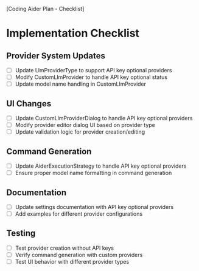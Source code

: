 [Coding Aider Plan - Checklist]

# Implementation Checklist

## Provider System Updates
- [ ] Update LlmProviderType to support API key optional providers
- [ ] Modify CustomLlmProvider to handle API key optional status
- [ ] Update model name handling in CustomLlmProvider

## UI Changes
- [ ] Update CustomLlmProviderDialog to handle API key optional providers
- [ ] Modify provider editor dialog UI based on provider type
- [ ] Update validation logic for provider creation/editing

## Command Generation
- [ ] Update AiderExecutionStrategy to handle API key optional providers
- [ ] Ensure proper model name formatting in command generation

## Documentation
- [ ] Update settings documentation with API key optional providers
- [ ] Add examples for different provider configurations

## Testing
- [ ] Test provider creation without API keys
- [ ] Verify command generation with custom providers
- [ ] Test UI behavior with different provider types
